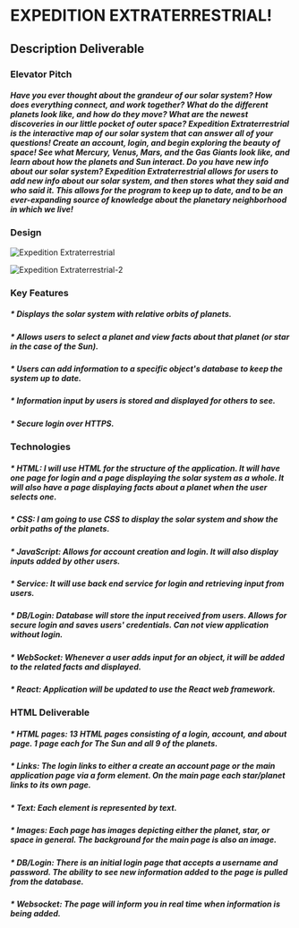 # EXPEDITION EXTRATERRESTRIAL!
## Description Deliverable

### Elevator Pitch
##### Have you ever thought about the grandeur of our solar system? How does everything connect, and work together? What do the different planets look like, and how do they move? What are the newest discoveries in our little pocket of outer space? Expedition Extraterrestrial is the interactive map of our solar system that can answer all of your questions! Create an account, login, and begin exploring the beauty of space! See what Mercury, Venus, Mars, and the Gas Giants look like, and learn about how the planets and Sun interact. Do you have new info about our solar system? Expedition Extraterrestrial allows for users to add new info about our solar system, and then stores what they said and who said it. This allows for the program to keep up to date, and to be an ever-expanding source of knowledge about the planetary neighborhood in which we live!

### Design


![Expedition Extraterrestrial](https://github.com/qbarger/Startup-App/assets/54420597/b0ae911d-75c0-48ef-b48e-eeb2bcd0a135)

![Expedition Extraterrestrial-2](https://github.com/qbarger/Startup-App/assets/54420597/97b3387f-496b-4ec8-90ef-d626fabfae90)


### Key Features
##### * Displays the solar system with relative orbits of planets.
##### * Allows users to select a planet and view facts about that planet (or star in the case of the Sun).
##### * Users can add information to a specific object's database to keep the system up to date.
##### * Information input by users is stored and displayed for others to see.
##### * Secure login over HTTPS.

### Technologies
##### * HTML: I will use HTML for the structure of the application. It will have one page for login and a page displaying the solar system as a whole. It will also have a page displaying facts about a planet when the user selects one.
##### * CSS: I am going to use CSS to display the solar system and show the orbit paths of the planets.
##### * JavaScript: Allows for account creation and login. It will also display inputs added by other users.
##### * Service: It will use back end service for login and retrieving input from users.
##### * DB/Login: Database will store the input received from users. Allows for secure login and saves users' credentials. Can not view application without login.
##### * WebSocket: Whenever a user adds input for an object, it will be added to the related facts and displayed.
##### * React: Application will be updated to use the React web framework.

### HTML Deliverable
##### * HTML pages: 13 HTML pages consisting of a login, account, and about page. 1 page each for The Sun and all 9 of the planets.
##### * Links: The login links to either a create an account page or the main application page via a form element. On the main page each star/planet links to its own page.
##### * Text: Each element is represented by text.
##### * Images: Each page has images depicting either the planet, star, or space in general. The background for the main page is also an image.
##### * DB/Login: There is an initial login page that accepts a username and password. The ability to see new information added to the page is pulled from the database.
##### * Websocket: The page will inform you in real time when information is being added.
